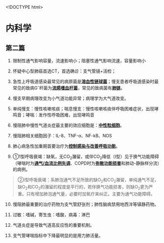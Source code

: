 \<!DOCTYPE html\>
<html xmlns="http://www.w3.org/1999/xhtml" lang="" xml:lang=""> <head>
<meta charset="utf-8" /> <meta name="generator" content="pandoc" />
<meta name="viewport" content="width=device-width, initial-scale=1.0, user-scalable=yes" />
<title>执业医师复习</title> <style type="text/css"> code{white-space:
pre-wrap;} span.smallcaps{font-variant: small-caps;}
span.underline{text-decoration: underline;} div.column{display:
inline-block; vertical-align: top; width: 50%;} </style>
<!--[if lt IE 9]>
    <script src="//cdnjs.cloudflare.com/ajax/libs/html5shiv/3.7.3/html5shiv-printshiv.min.js"></script>
  <![endif]--> </head> <body> <h1 id="内科学">内科学</h1>
<h2 id="第二篇">第二篇</h2> <ol type="1">
<li><p>限制性通气影响容量，流速影响小；阻塞性通气影响流速，容量影响小</p></li>
<li><p>怀疑中心型肺癌首选CT，首选确诊：支气管镜+活检；</p></li>
<li><p>急性上呼吸道感染最常见的病原菌是<strong><span class="underline">溶血性链球菌</span></strong>；慢支患者呼吸道感染时最常见的致病G<sup>-</sup>杆菌为<strong><span class="underline">流感嗜血杆菌</span></strong>，常见的致病菌有<strong><span class="underline">肺链</span></strong>。</p></li>
<li><p>慢支早期病理改变为小气道功能异常；病理学为大气道改变。</p></li>
<li><p>单纯慢支：慢性咳嗽咳痰；喘息慢支：慢性咳嗽咳痰伴呼吸困难症状，出现哮鸣音；哮喘：发作性呼吸困难，出现哮鸣音</p></li>
<li><p>慢阻肺中慢性气道炎症最主要的效应细胞是：<strong><span class="underline">中性粒细胞</span></strong>。</p></li>
<li><p>慢阻肺相关细胞因子：IL-8、TNF-α、NF-kB、NOS</p></li>
<li><p>肺心病急性加重期首要治疗为<strong><span class="underline">控制感染与改善呼吸功能</span></strong>。</p></li>
<li><p>①1型呼吸衰竭：缺氧，无CO<sub>2</sub>潴留，或伴CO<sub>2</sub>降低（I型）见于换气功能障碍（哮喘时为<strong><span class="underline">通气/血流比例失调</span></strong>、COPD时为<strong><span class="underline">弥散功能损害</span></strong>和肺动-静脉样分流）的病例。</p></li>
</ol> <blockquote>
<p>②l型呼吸衰竭：系肺泡通气不足所致的缺O<sub>2</sub>和CO<sub>2</sub>潴留，单纯通气不足，缺O<sub>2</sub>和CO<sub>2</sub>的潴留的程度是平行的，若伴换气功能损害，则缺O<sub>2</sub>更为严重。只有增加肺泡通气量，必要时加氧疗来纠正。主要为通气功能障碍。</p>
</blockquote> <ol start="10" type="1">
<li><p>慢阻肺最重要的治疗药物为支气管舒张剂；肺性脑病禁用地西泮等镇静药物。</p></li>
<li><p>过敏：嗜碱，寄生虫：嗜酸，病毒：淋巴</p></li>
<li><p>气道炎症是导致气道高反应性的重要机制。</p></li>
<li><p>支气管哮喘指标中下降最明显的是用力肺活量。</p></li> </ol> </body>
</html>
